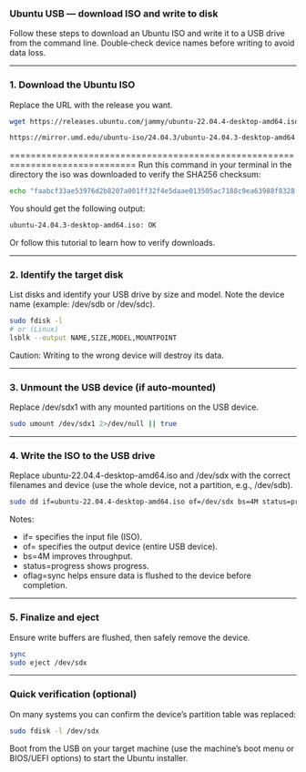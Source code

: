### Ubuntu USB — download ISO and write to disk

Follow these steps to download an Ubuntu ISO and write it to a USB drive from the command line. Double‑check device names before writing to avoid data loss.

---

### 1. Download the Ubuntu ISO

Replace the URL with the release you want.

```bash
wget https://releases.ubuntu.com/jammy/ubuntu-22.04.4-desktop-amd64.iso
```

```bash
https://mirror.umd.edu/ubuntu-iso/24.04.3/ubuntu-24.04.3-desktop-amd64.iso
```

==============================================================================
Run this command in your terminal in the directory the iso was downloaded to verify the SHA256 checksum:

```bash
echo "faabcf33ae53976d2b8207a001ff32f4e5daae013505ac7188c9ea63988f8328 *ubuntu-24.04.3-desktop-amd64.iso" | shasum -a 256 --check
```

You should get the following output:
```bash
ubuntu-24.04.3-desktop-amd64.iso: OK
```
Or follow this tutorial to learn how to verify downloads.


---

### 2. Identify the target disk

List disks and identify your USB drive by size and model. Note the device name (example: /dev/sdb or /dev/sdc).

```bash
sudo fdisk -l
# or (Linux)
lsblk --output NAME,SIZE,MODEL,MOUNTPOINT
```

Caution: Writing to the wrong device will destroy its data.

---

### 3. Unmount the USB device (if auto‑mounted)

Replace /dev/sdx1 with any mounted partitions on the USB device.

```bash
sudo umount /dev/sdx1 2>/dev/null || true
```

---

### 4. Write the ISO to the USB drive

Replace ubuntu-22.04.4-desktop-amd64.iso and /dev/sdx with the correct filenames and device (use the whole device, not a partition, e.g., /dev/sdb).

```bash
sudo dd if=ubuntu-22.04.4-desktop-amd64.iso of=/dev/sdx bs=4M status=progress oflag=sync
```

Notes:
- if= specifies the input file (ISO).  
- of= specifies the output device (entire USB device).  
- bs=4M improves throughput.  
- status=progress shows progress.  
- oflag=sync helps ensure data is flushed to the device before completion.

---

### 5. Finalize and eject

Ensure write buffers are flushed, then safely remove the device.

```bash
sync
sudo eject /dev/sdx
```

---

### Quick verification (optional)

On many systems you can confirm the device’s partition table was replaced:

```bash
sudo fdisk -l /dev/sdx
```

Boot from the USB on your target machine (use the machine’s boot menu or BIOS/UEFI options) to start the Ubuntu installer.
